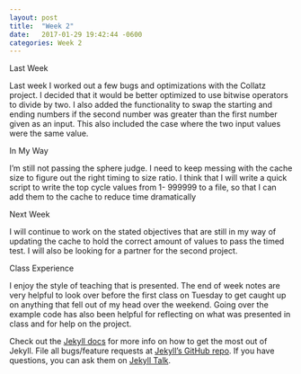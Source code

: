 ```yaml
---
layout: post
title:  "Week 2"
date:   2017-01-29 19:42:44 -0600
categories: Week 2
---
```

Last Week

Last week I worked out a few bugs and optimizations with the Collatz project. I decided that it would be better optimized to use bitwise operators to divide by two. I also added the functionality to swap the starting and ending numbers if the second number was greater than the first number given as an input. This also included the case where the two input values were the same value.


In My Way

I’m still not passing the sphere judge. I need to keep messing with the cache size to figure out the right timing to size ratio. I think that I will write a quick script to write the top cycle values from 1- 999999 to a file, so that I can add them to the cache to reduce time dramatically


Next Week

I will continue to work on the stated objectives that are still in my way of updating the cache to hold the correct amount of values to pass the timed test. I will also be looking for a partner for the second project.


Class Experience

I enjoy the style of teaching that is presented. The end of week notes are very helpful to look over before the first class on Tuesday to get caught up on anything that fell out of my head over the weekend. Going over the example code has also been helpful for reflecting on what was presented in class and for help on the project.



Check out the [Jekyll docs][jekyll-docs] for more info on how to get the most out of Jekyll. File all bugs/feature requests at [Jekyll’s GitHub repo][jekyll-gh]. If you have questions, you can ask them on [Jekyll Talk][jekyll-talk].

[jekyll-docs]: https://jekyllrb.com/docs/home
[jekyll-gh]:   https://github.com/jekyll/jekyll
[jekyll-talk]: https://talk.jekyllrb.com/
